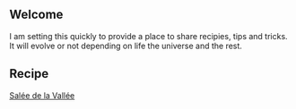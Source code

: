 ## Welcome

I am setting this quickly to provide a place to share recipies, tips and tricks. It will evolve or not depending on life the universe and the rest.

## Recipe

[Salée de la Vallée](/recipies/salee.md)
